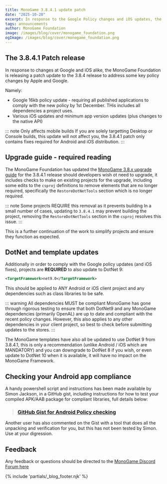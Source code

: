 ```yaml
---
title: MonoGame 3.8.4.1 update patch
date: "2025-10-20"
excerpt: In response to the Google Policy changes and iOS updates, the Foundation is releasing a patch to 3.8.4 to update project compliance
tags: announcements
author: MonoGame Foundation
image: /images/blog/cover/monogame_foundation.png
ogImage: /images/blog/cover/monogame_foundation.png
---
```


## The 3.8.4.1 Patch release

In response to changes at Google and iOS alike, the MonoGame Foundation is releasing a patch update to the 3.8.4 release to address some key policy changes by Apple and Google.

Namely:

- Google 16kb policy update - requiring all published applications to comply with the new policy by 1st December. THis includes all dependencies a project uses.
- Various iOS updates and minimum app version updates (plus changes to the native API)

::: note Only affects mobile builds
If you are solely targetting Desktop or Console builds, this update will not affect you, the 3.8.4.1 patch only contains fixes required for Android and iOS distribution.
:::

## Upgrade guide - required reading

The MonoGame Foundation has updated the [MonoGame 3.8.x upgrade guide](https://docs.monogame.net/articles/migration/migrate_38.html) for the 3.8.4.1 release should developers wish ot need to upgrade, it includes checks to make on existing projects for the upgrade, including some edits to the `csproj` definitions to remove elements that are no longer required, specifically the `RestoreDotNetTools` section which is no longer required.

::: note Some projects REQUIRE this removal as it prevents building
In a small number of cases, updating to `3.8.4.1` may prevent building the project, removing the `RestoreDotNetTools` section in the `csproj` resolves this issue.
:::

This is a further continuation of the work to simplify projects and ensure they function as expected.

## DotNet and template updates

Additionally in order to comply with the Google policy updates (and iOS fixes), projects are **REQUIRED** to also update to DotNet 9:

```xml
<TargetFramework>net9.0</TargetFramework>
```

This should be applied to ANY Android or iOS client project and any dependencies such as class libraries to be safe.

::: warning All dependencies MUST be compliant
MonoGame has gone through rigorous testing to ensure that both DotNet9 and any MonoGame dependencies (primarily OpenAL) are up to date and compliant with the recent policy changes.  However, this also applies to any other dependencies in your client project, so best to check before submitting updates to the stores.
:::

The MonoGame templates have also all be updated to use DotNet 9 from 3.8.4.1, this is only a recommendation (unlike Android / iOS which are MANDATORY) and you can downgrade to DotNet 8 if you wish, or even update to DotNet 10 when it is available, it will have no impact on the MonoGame Framework.

## Checking your Android app compliance

A handy powershell script and instructions has been made available by Simon Jackson, in a GitHub gist, including instructions for how to test your compiled APK/AAB package for compliant libraries, full details below:

> ### [GitHub Gist for Android Policy checking](https://gist.github.com/SimonDarksideJ/d42e73c0030114b6370ef1dc0c0d94dd)

Another user has also commented on the Gist with a tool that does all the unpacking and verification for you, but this has not been tested by Simon.  Use at your digression.

## Feedback

Any feedback or questions should be directed to the [MonoGame Discord Forum here](https://discord.com/channels/355231098122272778/1429828570993266778)

{% include 'partials/_blog_footer.njk' %}
